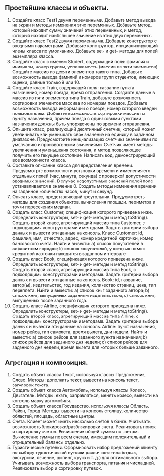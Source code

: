 Простейшие классы и объекты.
----
1. Создайте класс Test1 двумя переменными. Добавьте метод вывода на экран и методы изменения этих
переменных. Добавьте метод, который находит сумму значений этих переменных, и метод, который находит
наибольшее значение из этих двух переменных.
2. Создайте класс Test2 двумя переменными. Добавьте конструктор с входными параметрами. Добавьте
конструктор, инициализирующий члены класса по умолчанию. Добавьте set- и get- методы для полей экземпляра
класса.
3. Создайте класс с именем Student, содержащий поля: фамилия и инициалы, номер группы, успеваемость (массив
из пяти элементов). Создайте массив из десяти элементов такого типа. Добавьте возможность вывода фамилий и
номеров групп студентов, имеющих оценки, равные только 9 или 10.
4. Создайте класс Train, содержащий поля: название пункта назначения, номер поезда, время отправления.
Создайте данные в массив из пяти элементов типа Train, добавьте возможность сортировки элементов массива по
номерам поездов. Добавьте возможность вывода информации о поезде, номер которого введен пользователем.
Добавьте возможность сортировки массив по пункту назначения, причем поезда с одинаковыми пунктами
назначения должны быть упорядочены по времени отправления.
5. Опишите класс, реализующий десятичный счетчик, который может увеличивать или уменьшать свое значение
на единицу в заданном диапазоне. Предусмотрите инициализацию счетчика значениями по умолчанию и
произвольными значениями. Счетчик имеет методы увеличения и уменьшения состояния, и метод
позволяющее получить его текущее состояние. Написать код, демонстрирующий все возможности класса.
6. Составьте описание класса для представления времени. Предусмотрте возможности установки времени и
изменения его отдельных полей (час, минута, секунда) с проверкой допустимости вводимых значений. В случае
недопустимых значений полей поле устанавливается в значение 0. Создать методы изменения времени на
заданное количество часов, минут и секунд.
7. Описать класс, представляющий треугольник. Предусмотреть методы для создания объектов, вычисления
площади, периметра и точки пересечения медиан.
8. Создать класс Customer, спецификация которого приведена ниже. Определить конструкторы, set- и get- методы
и метод toString(). Создать второй класс, агрегирующий массив типа Customer, с подходящими конструкторами
и методами. Задать критерии выбора данных и вывести эти данные на консоль.
Класс Customer: id, фамилия, имя, отчество, адрес, номер кредитной карточки, номер банковского счета.
Найти и вывести:
a) список покупателей в алфавитном порядке;
b) список покупателей, у которых номер кредитной карточки находится в заданном интервале
9. Создать класс Book, спецификация которого приведена ниже. Определить конструкторы, set- и get- методы и
метод toString(). Создать второй класс, агрегирующий массив типа Book, с подходящими конструкторами и
методами. Задать критерии выбора данных и вывести эти данные на консоль.
Book: id, название, автор(ы), издательство, год издания, количество страниц, цена, тип переплета.
Найти и вывести:
a) список книг заданного автора;
b) список книг, выпущенных заданным издательством;
c) список книг, выпущенных после заданного года.
10. Создать класс Airline, спецификация которого приведена ниже. Определить конструкторы, set- и get- методы
и метод toString(). Создать второй класс, агрегирующий массив типа Airline, с подходящими конструкторами и
методами. Задать критерии выбора данных и вывести эти данные на консоль.
Airline: пункт назначения, номер рейса, тип самолета, время вылета, дни недели.
Найти и вывести:
a) список рейсов для заданного пункта назначения;
b) список рейсов для заданного дня недели;
c) список рейсов для заданного дня недели, время вылета для которых больше заданного.

Агрегация и композиция.
---
1. Создать объект класса Текст, используя классы Предложение, Слово. Методы: дополнить текст, вывести на
консоль текст, заголовок текста.
2. Создать объект класса Автомобиль, используя классы Колесо, Двигатель. Методы: ехать, заправляться,
менять колесо, вывести на консоль марку автомобиля.
3. Создать объект класса Государство, используя классы Область, Район, Город. Методы: вывести на консоль
столицу, количество областей, площадь, областные центры.
4. Счета. Клиент может иметь несколько счетов в банке. Учитывать возможность блокировки/разблокировки
счета. Реализовать поиск и сортировку счетов. Вычисление общей суммы по счетам. Вычисление суммы по
всем счетам, имеющим положительный и отрицательный балансы отдельно.
5. Туристические путевки. Сформировать набор предложений клиенту по выбору туристической путевки
различного типа (отдых, экскурсии, лечение, шопинг, круиз и т. д.) для оптимального выбора. Учитывать
возможность выбора транспорта, питания и числа дней. Реализовать выбор и сортировку путевок.
